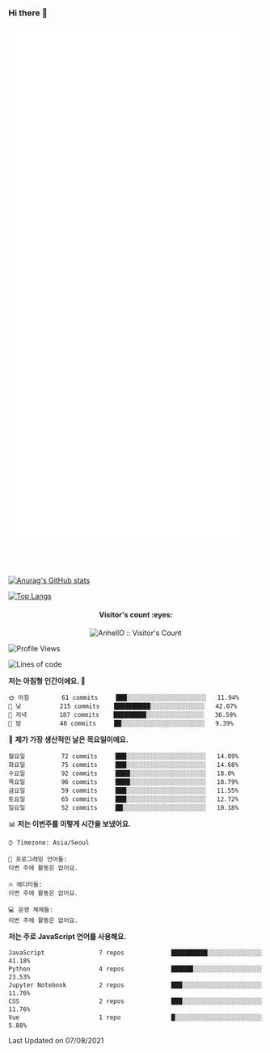### Hi there 👋

<!--
**star6973/star6973** is a ✨ _special_ ✨ repository because its `README.md` (this file) appears on your GitHub profile.

Here are some ideas to get you started:

- 🔭 I’m currently working on ...
- 🌱 I’m currently learning ...
- 👯 I’m looking to collaborate on ...
- 🤔 I’m looking for help with ...
- 💬 Ask me about ...
- 📫 How to reach me: ...
- 😄 Pronouns: ...
- ⚡ Fun fact: ...
-->

![ Metrics ](https://github.com/star6973/star6973/blob/main/github-metrics.svg)

<br><br>

[![Anurag's GitHub stats](https://github-readme-stats.vercel.app/api?username=star6973&show_icons=true&theme=omni)](https://github.com/star6973/github-readme-stats)

[![Top Langs](https://github-readme-stats.vercel.app/api/top-langs/?username=star6973&layout=compact&hide=jupyter%20notebook,html,css,scss&langs_count=4&theme=omni)](https://github.com/star6973/github-readme-stats)


<h4 align="center">Visitor's count :eyes:</h4>
<p align="center"><img src="https://profile-counter.glitch.me/{star6973}/count.svg" alt="AnhellO :: Visitor's Count" /></p>


<!--START_SECTION:waka-->
![Profile Views](http://img.shields.io/badge/Profile%20Views-300-blue)

![Lines of code](https://img.shields.io/badge/%EC%A0%80%EB%8A%94%20%EC%97%AC%ED%83%9C%EA%B9%8C%EC%A7%80%20-831379%20%EC%A4%84%EC%9D%98%20%EC%BD%94%EB%93%9C%EB%A5%BC%20%EC%9E%91%EC%84%B1%ED%96%88%EC%96%B4%EC%9A%94.-blue)

**저는 아침형 인간이에요. 🐤** 

```text
🌞 아침         61 commits     ███░░░░░░░░░░░░░░░░░░░░░░   11.94% 
🌆 낮　         215 commits    ██████████░░░░░░░░░░░░░░░   42.07% 
🌃 저녁         187 commits    █████████░░░░░░░░░░░░░░░░   36.59% 
🌙 밤　         48 commits     ██░░░░░░░░░░░░░░░░░░░░░░░   9.39%

```
📅 **제가 가장 생산적인 날은 목요일이에요.** 

```text
월요일          72 commits     ███░░░░░░░░░░░░░░░░░░░░░░   14.09% 
화요일          75 commits     ███░░░░░░░░░░░░░░░░░░░░░░   14.68% 
수요일          92 commits     ████░░░░░░░░░░░░░░░░░░░░░   18.0% 
목요일          96 commits     ████░░░░░░░░░░░░░░░░░░░░░   18.79% 
금요일          59 commits     ███░░░░░░░░░░░░░░░░░░░░░░   11.55% 
토요일          65 commits     ███░░░░░░░░░░░░░░░░░░░░░░   12.72% 
일요일          52 commits     ██░░░░░░░░░░░░░░░░░░░░░░░   10.18%

```


📊 **저는 이번주를 이렇게 시간을 보냈어요.** 

```text
⌚︎ Timezone: Asia/Seoul

💬 프로그래밍 언어들: 
이번 주에 활동은 없어요.

🔥 에디터들: 
이번 주에 활동은 없어요.

💻 운영 체제들: 
이번 주에 활동은 없어요.

```

**저는 주로 JavaScript 언어를 사용해요.** 

```text
JavaScript               7 repos             ██████████░░░░░░░░░░░░░░░   41.18% 
Python                   4 repos             ██████░░░░░░░░░░░░░░░░░░░   23.53% 
Jupyter Notebook         2 repos             ███░░░░░░░░░░░░░░░░░░░░░░   11.76% 
CSS                      2 repos             ███░░░░░░░░░░░░░░░░░░░░░░   11.76% 
Vue                      1 repo              █░░░░░░░░░░░░░░░░░░░░░░░░   5.88%

```



 Last Updated on 07/08/2021
<!--END_SECTION:waka-->
